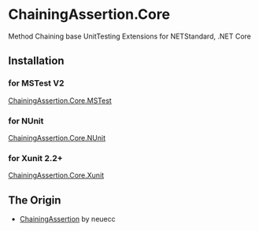 # ChainingAssertion.Core
Method Chaining base UnitTesting Extensions for NETStandard, .NET Core

## Installation
### for MSTest V2
[ChainingAssertion.Core.MSTest](https://www.nuget.org/packages/ChainingAssertion.Core.MSTest)

### for NUnit
[ChainingAssertion.Core.NUnit](https://www.nuget.org/packages/ChainingAssertion.Core.NUnit)

### for Xunit 2.2+
[ChainingAssertion.Core.Xunit](https://www.nuget.org/packages/ChainingAssertion.Core.Xunit)

## The Origin
* [ChainingAssertion](https://github.com/neuecc/ChainingAssertion) by neuecc
